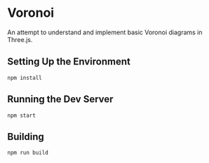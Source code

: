 Voronoi
=======

An attempt to understand and implement basic Voronoi diagrams in Three.js.

Setting Up the Environment
--------------------------

```
npm install
```

Running the Dev Server
----------------------

```
npm start
```

Building
--------

```
npm run build
```
